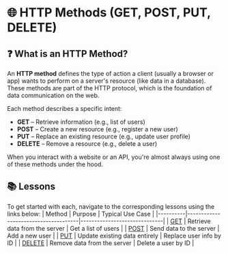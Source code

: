 
# 🌐 HTTP Methods  (GET, POST, PUT, DELETE)

## ❓ What is an HTTP Method?

An **HTTP method** defines the type of action a client (usually a browser or app) wants to perform on a server's resource (like data in a database). These methods are part of the HTTP protocol, which is the foundation of data communication on the web.

Each method describes a specific intent:

- **GET** – Retrieve information (e.g., list of users)
- **POST** – Create a new resource (e.g., register a new user)
- **PUT** – Replace an existing resource (e.g., update user profile)
- **DELETE** – Remove a resource (e.g., delete a user)

When you interact with a website or an API, you're almost always using one of these methods under the hood.



## 📚 Lessons
To get started with each, navigate to the corresponding lessons using the links below:
| Method   | Purpose                              | Typical Use Case             |
|----------|--------------------------------------|------------------------------|
| [GET](./lessons/get.md)       | Retrieve data from the server        | Get a list of users          |
| [POST](./lessons/post.md)     | Send data to the server              | Add a new user               |
| [PUT](./lessons/put.md)       | Update existing data entirely        | Replace user info by ID      |
| [DELETE](./lessons/delete.md) | Remove data from the server          | Delete a user by ID          |
